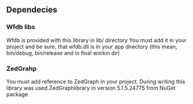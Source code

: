 ## Dependecies

### Wfdb libs  

Wfdb is provided with this library in lib/ directory
You must add it in your project and be sure, that wfdb.dll is in your
app directory (this mean, bin/debug, bin/release and in final workin dir)

### ZedGrahp

You must add reference to ZedGraph in your project.
During writing this library was used ZedGraphlibrary in version 5.1.5.24775
from NuGet package
